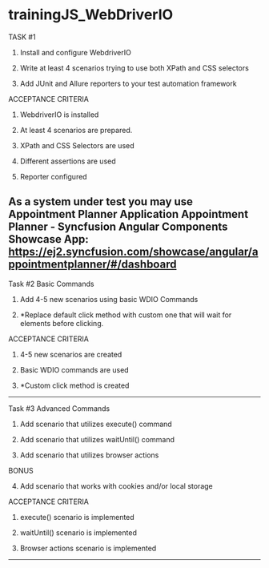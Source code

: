 # trainingJS_WebDriverIO

TASK #1

1.    Install and configure WebdriverIO

2.    Write at least 4 scenarios trying to use both XPath and CSS selectors

3. Add JUnit and Allure reporters to your test automation framework 

ACCEPTANCE CRITERIA 

1.    WebdriverIO is installed

2.  At least 4 scenarios are prepared. 

3. XPath and CSS Selectors are used

4.  Different assertions are used

5. Reporter configured

As a system under test you may use Appointment Planner Application Appointment Planner - Syncfusion Angular Components Showcase App:
https://ej2.syncfusion.com/showcase/angular/appointmentplanner/#/dashboard
---------------------------------------------------------------------------------------------------------------------------------------------

Task #2 Basic Commands

1.    Add 4-5 new scenarios using basic WDIO Commands

2.    *Replace default click method with custom one that will wait for elements before clicking. 

ACCEPTANCE CRITERIA 

1.    4-5 new scenarios are created

2.    Basic WDIO commands are used

3. *Custom click method is created
------------------------------------------------------------------------------------------------------------------------------------------------------

Task #3 Advanced Commands 

1.    Add scenario that utilizes execute() command

2.    Add scenario that utilizes waitUntil() command

3.    Add scenario that utilizes browser actions

BONUS

4.    Add scenario that works with cookies and/or local storage

ACCEPTANCE CRITERIA

1.    execute() scenario is implemented

2.    waitUntil() scenario is implemented

3.    Browser actions scenario is implemented
--------------------------------------------------------------------------------------------------------------------------------------------------------------
